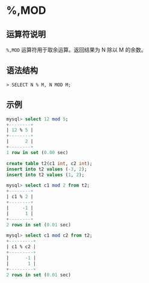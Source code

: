 # **%,MOD**

## **运算符说明**

`%,MOD` 运算符用于取余运算。返回结果为 N 除以 M 的余数。

## **语法结构**

```
> SELECT N % M, N MOD M;
```

## **示例**

```sql
mysql> select 12 mod 5;
+--------+
| 12 % 5 |
+--------+
|      2 |
+--------+
1 row in set (0.00 sec)
```

```sql
create table t2(c1 int, c2 int);
insert into t2 values (-3, 2);
insert into t2 values (1, 2);

mysql> select c1 mod 2 from t2;
+--------+
| c1 % 2 |
+--------+
|     -1 |
|      1 |
+--------+
2 rows in set (0.01 sec)

mysql> select c1 mod c2 from t2;
+---------+
| c1 % c2 |
+---------+
|      -1 |
|       1 |
+---------+
2 rows in set (0.01 sec)
```
